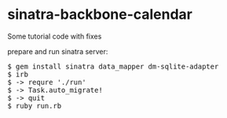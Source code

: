 sinatra-backbone-calendar
=========================

Some tutorial code with fixes

prepare and run sinatra server:

<pre>
$ gem install sinatra data_mapper dm-sqlite-adapter
$ irb
$ -> requre './run'
$ -> Task.auto_migrate!
$ -> quit 
$ ruby run.rb
</pre>

